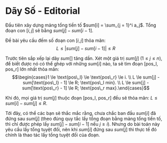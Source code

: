 # Dãy Số - Editorial

Đầu tiên xây dựng mảng tổng tiền tố $sum[i] = \sum_{j = 1}^i a_j$. Tổng đoạn con $[i, j]$ sẽ bằng $sum[j] - sum[i - 1]$.

Đề bài yêu cầu đếm số đoạn con $[i, j]$ thỏa mãn: 
$$L \le |sum[j] - sum[i - 1]| \le R$$

Trước tiên sắp xếp lại dãy $sum[]$ tăng dần. Xét một giá trị $sum[j] \ (1 \le j \le n),$ để biết được nó có thể ghép với những $sum[i]$ nào, ta sẽ tìm đoạn $[\text{pos\_l, pos\_r}]$ lớn nhất thỏa mãn:
$$\begin{cases}1 \le \text{pos\_l} \le \text{pos\_r} \le i. \\ L \le sum[j] - sum[\text{pos\_l} - 1] \le R; \text{pos\_l min}. \\ L \le sum[j] - sum[\text{pos\_r} - 1] \le R; \text{pos\_r max}.\end{cases}$$

Khi đó, mọi giá trị $sum[j]$ thuộc đoạn $[\text{pos\_l, pos\_r}]$ đều sẽ thỏa mãn: $L \le sum[i] - sum[j] \le R$.

Tới đây, có thể các bạn sẽ thắc mắc rằng, chưa chắc ban đầu $sum[i]$ đã đứng sau $sum[j]$ (theo đúng quy tắc lấy tổng đoạn bằng mảng tổng tiền tố, thì chỉ được phép lấy $sum[j] - sum[i - 1]$ nếu $j \ge i$). Nhưng do bài toán này yêu cầu lấy tổng tuyệt đối, nên khi $sum[i]$ đứng sau $sum[j]$ thì thực tế đó chính là thao tác lấy tổng tuyệt đối của đoạn.